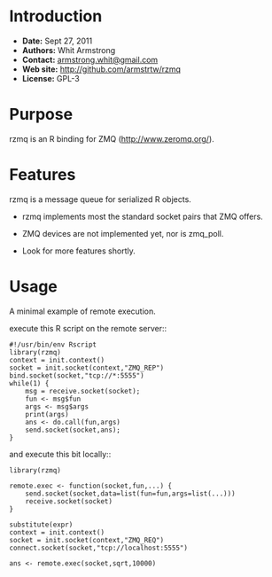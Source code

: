 Introduction
=======

* **Date:** Sept 27, 2011
* **Authors:** Whit Armstrong
* **Contact:** armstrong.whit@gmail.com
* **Web site:** http://github.com/armstrtw/rzmq
* **License:** GPL-3


Purpose
=======

rzmq is an R binding for ZMQ (http://www.zeromq.org/).


Features
========

rzmq is a message queue for serialized R objects.

* rzmq implements most the standard socket pairs that ZMQ offers.

* ZMQ devices are not implemented yet, nor is zmq_poll.

* Look for more features shortly.


Usage
=====

A minimal example of remote execution.

execute this R script on the remote server::
	
	#!/usr/bin/env Rscript
	library(rzmq)
	context = init.context()
	socket = init.socket(context,"ZMQ_REP")
	bind.socket(socket,"tcp://*:5555")
	while(1) {
	    msg = receive.socket(socket);
	    fun <- msg$fun
	    args <- msg$args
	    print(args)
	    ans <- do.call(fun,args)
	    send.socket(socket,ans);
	}
	
and execute this bit locally::

	library(rzmq)
	
	remote.exec <- function(socket,fun,...) {
	    send.socket(socket,data=list(fun=fun,args=list(...)))
	    receive.socket(socket)
	}
	
	substitute(expr)
	context = init.context()
	socket = init.socket(context,"ZMQ_REQ")
	connect.socket(socket,"tcp://localhost:5555")
	
	ans <- remote.exec(socket,sqrt,10000)
	
